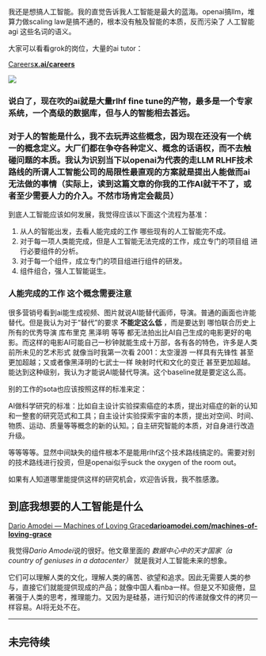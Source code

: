 我还是想搞人工智能。我的直觉告诉我人工智能是最大的蓝海。openai搞llm，堆算力做scaling law是搞不通的，根本没有触及智能的本质，反而污染了 人工智能 agi 这些名词的语义。

大家可以看看grok的岗位，大量的ai tutor：

[Careers**x.ai/careers**](http://link.zhihu.com/?target=https%3A//x.ai/careers)

![](https://picx.zhimg.com/v2-0fc50dee84669ad8bc72789c9a824da0_720w.jpg?source=d16d100b)

### 说白了，现在吹的ai就是大量rlhf fine tune的产物，最多是一个专家系统，一个高级的数据库，但与人的智能相去甚远。

### 对于人的智能是什么，我不去玩弄这些概念，因为现在还没有一个统一的概念定义。大厂们都在争夺各种定义、概念的话语权，而不去触碰问题的本质。我认为识别当下以openai为代表的走LLM RLHF技术路线的所谓人工智能公司的局限性最直观的方案就是提出人能做而ai无法做的事情（实际上，读到这篇文章的你我的工作AI就干不了，或者至少需要人力的介入。不然市场肯定会裁员）

到底人工智能应该如何发展，我觉得应该以下面这个流程为基准：

1. 从人的智能出发，去看人能完成的工作 哪些现有的人工智能完不成。
2. 对于每一项人类能完成，但是人工智能无法完成的工作，成立专门的项目组 进行必要组件的分析。
3. 对于每一个组件，成立专门的项目组进行组件的研发。
4. 组件组合，强人工智能诞生。

### **人能完成的工作 这个概念需要注意**

很多营销号看到ai能生成视频、图片就说AI能替代画师，导演。普通的画面也许能替代。但是我认为对于“替代”的要求 **不能定这么低** ，而是要达到 哪怕联合历史上所有的优秀导演 库布里克 黑泽明 等等 都无法拍出比AI自己生成的电影更好的电影。而这样的电影AI可能自己一秒钟就能生成十万部，各有各的特色，许多是人类前所未见的艺术形式 就像当时我第一次看 2001：太空漫游 一样具有先锋性 甚至更加超越；又或者像黑泽明的七武士一样 映射时代和文化的变迁 甚至更加超越。能达到这种级别，我认为才能说AI能替代导演。这个baseline就是要定这么高。

别的工作的sota也应该按照这样的标准来定：

AI做科学研究的标准：比如自主设计实验探索癌症的本质，提出对癌症的新的认知和一整套的研究范式和工具；自主设计实验探索宇宙的本质，提出对空间、时间、物质、运动、质量等等概念的新的认知。；自主研究智能的本质，对自身进行改造升级。

等等等等。显然中间缺失的组件根本不是能用rlhf这个技术路线搞定的。需要对别的技术路线进行投资，但是openai似乎suck the oxygen of the room out。

如果有人知道哪里能提供这样的研究机会，欢迎告诉我，我不胜感激。

## 到底我想要的人工智能是什么

[Dario Amodei — Machines of Loving Grace**darioamodei.com/machines-of-loving-grace**](http://link.zhihu.com/?target=https%3A//darioamodei.com/machines-of-loving-grace)

我觉得*Dario Amodei*说的很好。他文章里面的 *数据中心中的天才国家（a country of geniuses in a datacenter）* 就是我对人工智能未来的想象。

它们可以理解人类的文化，理解人类的痛苦、欲望和追求。因此无需要人类的参与，直接它们就能提供现成的产品；就像中国人看nba一样。但是又不知疲倦，显著强于人类的思考，推理能力。又因为是硅基，进行知识的传递就像文件的拷贝一样容易。AI将无处不在。

---
未完待续
---
